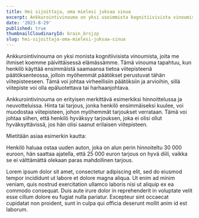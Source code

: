 ```yaml
---
title: Hei sijoittaja, oma mielesi juksaa sinua
excerpt: Ankkurointivinouma on yksi useimmista kognitiivisista vinoumista, joita ihmiset kokevat...
date: '2023-8-29'
published: true
thumbnailCloudinaryId: brain_brsjzp
slug: hei-sijoittaja-oma-mielesi-juksaa-sinua
---
```


<script lang="ts">
  import { Highlight } from '$lib/components'
</script>

Ankkurointivinouma on yksi monista kognitiivisista vinoumista, joita me ihmiset koemme päivittäisessä elämässämme. Tämä vinouma tapahtuu, kun henkilö käyttää ensimmäistä saamaansa tietoa viitepisteenä päätöksenteossa, jolloin myöhemmät päätökset perustuvat tähän viitepisteeseen. Tämä voi johtaa virheellisiin päätöksiin ja arvioihin, sillä viitepiste voi olla epäluotettava tai harhaanjohtava.

Ankkurointivinouma on erityisen merkittävä esimerkiksi hinnoittelussa ja neuvotteluissa. Hinta tai tarjous, jonka henkilö ensimmäiseksi kuulee, voi muodostaa viitepisteen, johon myöhemmät tarjoukset verrataan. Tämä voi johtaa siihen, että henkilö hyväksyy tarjouksen, joka ei olisi ollut hyväksyttävissä, jos hän olisi saanut erilaisen viitepisteen.

Mietitään asiaa esimerkin kautta:

<Highlight>
  Henkilö haluaa ostaa uuden auton, joka on alun perin hinnoiteltu 30 000 euroon, hän saattaa ajatella, että 25 000 euron tarjous on hyvä diili, vaikka se ei välttämättä olekaan paras mahdollinen tarjous.
</Highlight>

Lorem ipsum dolor sit amet, consectetur adipiscing elit, sed do eiusmod tempor incididunt ut labore et dolore magna aliqua. Ut enim ad minim veniam, quis nostrud exercitation ullamco laboris nisi ut aliquip ex ea commodo consequat. Duis aute irure dolor in reprehenderit in voluptate velit esse cillum dolore eu fugiat nulla pariatur. Excepteur sint occaecat cupidatat non proident, sunt in culpa qui officia deserunt mollit anim id est laborum.
